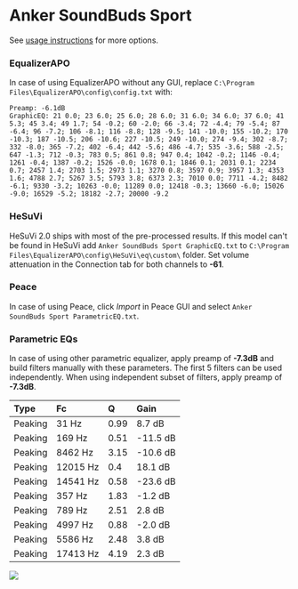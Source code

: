 # Anker SoundBuds Sport
See [usage instructions](https://github.com/jaakkopasanen/AutoEq#usage) for more options.

### EqualizerAPO
In case of using EqualizerAPO without any GUI, replace `C:\Program Files\EqualizerAPO\config\config.txt`
with:
```
Preamp: -6.1dB
GraphicEQ: 21 0.0; 23 6.0; 25 6.0; 28 6.0; 31 6.0; 34 6.0; 37 6.0; 41 5.3; 45 3.4; 49 1.7; 54 -0.2; 60 -2.0; 66 -3.4; 72 -4.4; 79 -5.4; 87 -6.4; 96 -7.2; 106 -8.1; 116 -8.8; 128 -9.5; 141 -10.0; 155 -10.2; 170 -10.3; 187 -10.5; 206 -10.6; 227 -10.5; 249 -10.0; 274 -9.4; 302 -8.7; 332 -8.0; 365 -7.2; 402 -6.4; 442 -5.6; 486 -4.7; 535 -3.6; 588 -2.5; 647 -1.3; 712 -0.3; 783 0.5; 861 0.8; 947 0.4; 1042 -0.2; 1146 -0.4; 1261 -0.4; 1387 -0.2; 1526 -0.0; 1678 0.1; 1846 0.1; 2031 0.1; 2234 0.7; 2457 1.4; 2703 1.5; 2973 1.1; 3270 0.8; 3597 0.9; 3957 1.3; 4353 1.6; 4788 2.7; 5267 3.5; 5793 3.8; 6373 2.3; 7010 0.0; 7711 -4.2; 8482 -6.1; 9330 -3.2; 10263 -0.0; 11289 0.0; 12418 -0.3; 13660 -6.0; 15026 -9.0; 16529 -5.2; 18182 -2.7; 20000 -9.2
```

### HeSuVi
HeSuVi 2.0 ships with most of the pre-processed results. If this model can't be found in HeSuVi add
`Anker SoundBuds Sport GraphicEQ.txt` to `C:\Program Files\EqualizerAPO\config\HeSuVi\eq\custom\` folder.
Set volume attenuation in the Connection tab for both channels to **-61**.

### Peace
In case of using Peace, click *Import* in Peace GUI and select `Anker SoundBuds Sport ParametricEQ.txt`.

### Parametric EQs
In case of using other parametric equalizer, apply preamp of **-7.3dB** and build filters manually
with these parameters. The first 5 filters can be used independently.
When using independent subset of filters, apply preamp of **-7.3dB**.

| Type    | Fc       |    Q | Gain     |
|:--------|:---------|:-----|:---------|
| Peaking | 31 Hz    | 0.99 | 8.7 dB   |
| Peaking | 169 Hz   | 0.51 | -11.5 dB |
| Peaking | 8462 Hz  | 3.15 | -10.6 dB |
| Peaking | 12015 Hz | 0.4  | 18.1 dB  |
| Peaking | 14541 Hz | 0.58 | -23.6 dB |
| Peaking | 357 Hz   | 1.83 | -1.2 dB  |
| Peaking | 789 Hz   | 2.51 | 2.8 dB   |
| Peaking | 4997 Hz  | 0.88 | -2.0 dB  |
| Peaking | 5586 Hz  | 2.48 | 3.8 dB   |
| Peaking | 17413 Hz | 4.19 | 2.3 dB   |

![](https://raw.githubusercontent.com/jaakkopasanen/AutoEq/master/results/rtings/avg/Anker%20SoundBuds%20Sport/Anker%20SoundBuds%20Sport.png)